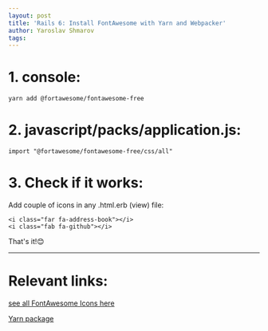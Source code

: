 ```yaml
---
layout: post
title: 'Rails 6: Install FontAwesome with Yarn and Webpacker'
author: Yaroslav Shmarov
tags: 
---
```


# **1. console:**

```
yarn add @fortawesome/fontawesome-free
```

# **2. javascript/packs/application.js:**

```
import "@fortawesome/fontawesome-free/css/all"
```

# **3. Check if it works:**

Add couple of icons in any .html.erb (view) file:
```
<i class="far fa-address-book"></i>
<i class="fab fa-github"></i>
```

That's it!😊

****

# **Relevant links:** 

[see all FontAwesome Icons here](https://fontawesome.com/icons?d=gallery&m=free)

[Yarn package](https://yarnpkg.com/package/@fortawesome/fontawesome-free)